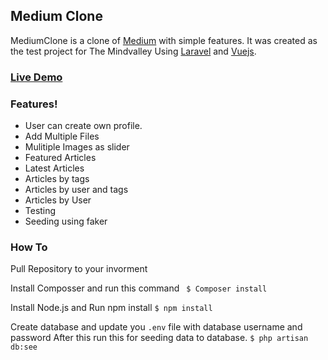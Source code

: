 ## Medium Clone

MediumClone is a clone of [Medium](https://medium.com) with simple features. It was created as the test project for The Mindvalley Using [Laravel](https://laravel.com) and [Vuejs](https://vuejs.org).

### [Live Demo](https://mc.amirr.net)

### Features!
  - User can create own profile.
  - Add Multiple Files
  - Mulitiple Images as slider
  - Featured Articles
  - Latest Articles
  - Articles by tags
  - Articles by user and tags
  - Articles by User
  - Testing
  - Seeding using faker

### How To

Pull Repository to your invorment

Install Composser and run this command
```  $ Composer install ```

Install Node.js and Run npm install
``` $ npm install ```

Create database and update you ` .env ` file with database username and password
After this run this for seeding data to database.
```$ php artisan db:see ```


